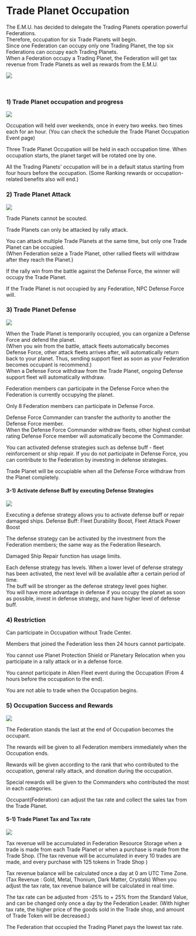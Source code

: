 # Trade Planet Occupation

The E.M.U. has decided to delegate the Trading Planets operation powerful Federations.<br>
Therefore, occupation for six Trade Planets will begin.<br>
Since one Federation can occupy only one Trading Planet, the top six Federations can occupy each Trading Planets.<br>
When a Federation occupy a Trading Planet, the Federation will get tax revenue from Trade Planets as well as rewards from the E.M.U.

![](http://astrokings.s3.amazonaws.com/html/img/help/1201_1.jpg)

<br>

### 1) Trade Planet occupation and progress

![](http://astrokings.s3.amazonaws.com/html/img/help/1201_2.jpg)

Occupation will held over weekends, once in every two weeks. two times each for an hour.
(You can check the schedule the Trade Planet Occupation Event page)

Three Trade Planet Occupation will be held in each occupation time.
When occupation starts, the planet target will be rotated one by one.

All the Trading Planets' occupation will be in a default status starting from four hours before the occupation.
(Some Ranking rewards or occupation-related benefits also will end.)


### 2) Trade Planet Attack

![](http://astrokings.s3.amazonaws.com/html/img/help/1201_3.jpg)

Trade Planets cannot be scouted.

Trade Planets can only be attacked by rally attack.

You can attack multiple Trade Planets at the same time, but only one Trade Planet can be occupied.<br>
(When Federation seize a Trade Planet, other rallied fleets will withdraw after they reach the Planet.)

If the rally win from the battle against the Defense Force, the winner will occupy the Trade Planet.

If the Trade Planet is not occupied by any Federation, NPC Defense Force will.


### 3) Trade Planet Defense

![](http://astrokings.s3.amazonaws.com/html/img/help/1201_4.jpg)

When the Trade Planet is temporarily occupied, you can organize a Defense Force and defend the planet.<br>
(When you win from the battle, attack fleets automatically becomes Defense Force, other attack fleets arrives after, will automatically return back to your planet.  Thus, sending support fleet as soon as your Federation becomes occupant is recommend.)<br>
When a Defense Force withdraw from the Trade Planet, ongoing Defense support fleet will automatically withdraw.

Federation members can participate in the Defense Force when the Federation is currently occupying the planet.

Only 8 Federation members can participate in Defense Force. 

Defense Force Commander can transfer the authority to another the Defense Force member.<br>
When the Defense Force Commander withdraw fleets, other highest combat rating Defense Force member will automatically become the Commander.

You can activated defense strategies such as defense buff - fleet reinforcement or ship repair.
If you do not participate in Defense Force, you can contribute to the Federation by investing in defense strategies.

Trade Planet will be occupiable when all the Defense Force withdraw from the Planet completely.


#### 3-1) Activate defense Buff by executing Defense Strategies

![](http://astrokings.s3.amazonaws.com/html/img/help/1201_5.jpg)

Executing a defense strategy allows you to activate defense buff or repair damaged ships.
Defense Buff: Fleet Durability Boost, Fleet Attack Power Boost

The defense strategy can be activated by the investment from the Federation members; the same way as the Federation Research.

Damaged Ship Repair function has usage limits.

Each defense strategy has levels. When a lower level of defense strategy has been activated, the next level will be available after a certain period of time.<br>
The buff will be stronger as the defense strategy level goes higher.<br>
You will have more advantage in defense if you occupy the planet as soon as possible, invest in defense strategy, and have higher level of defense buff.


### 4) Restriction

Can participate in Occupation without Trade Center.

Members that joined the Federation less then 24 hours cannot participate.

You cannot use Planet Protection Shield or Planetary Relocation when you participate in a rally attack or in a defense force. 

You cannot participate in Alien Fleet event during the Occupation (From 4 hours before the occupation to the end).

You are not able to trade when the Occupation begins.


### 5) Occupation Success and Rewards

![](http://astrokings.s3.amazonaws.com/html/img/help/1201_6.jpg)

The Federation stands the last at the end of Occupation becomes the occupant.

The rewards will be given to all Federation members immediately when the Occupation ends.

Rewards will be given according to the rank that who contributed to the occupation, general rally attack, and donation during the occupation.

Special rewards will be given to the Commanders who contributed the most in each categories.

Occupant(Federation) can adjust the tax rate and collect the sales tax from the Trade Planet. 


#### 5-1) Trade Planet Tax and Tax rate

![](http://astrokings.s3.amazonaws.com/html/img/help/1201_7.jpg)

Tax revenue will be accumulated in Federation Resource Storage when a trade is made from each Trade Planet or when a purchase is made from the Trade Shop. 
(The tax revenue will be accumulated in every 10 trades are made, and every purchase with 125 tokens in Trade Shop )

Tax revenue balance will be calculated once a day at 0 am UTC Time Zone.
(Tax Revenue : Gold, Metal, Thonium, Dark Matter, Crystals)
When you adjust the tax rate, tax revenue balance will be calculated in real time. 

The tax rate can be adjusted from -25% to + 25% from the Standard Value, and can be changed only once a day by the Federation Leader.
(With higher tax rate, the higher price of the goods sold in the Trade shop, and amount of Trade Token will be decreased.)

The Federation that occupied the Trading Planet pays the lowest tax rate.

<br>